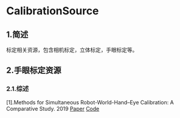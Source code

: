 # CalibrationSource
## 1.简述
标定相关资源，包含相机标定，立体标定，手眼标定等。

## 2.手眼标定资源
### 2.1.综述
[论文地址1]: https://www.mdpi.com/1424-8220/19/12/2837 "综述论文链接1"
[代码地址1]: https://github.com/ihtishamaliktk/RWHE-Calib "代码地址1"
[1].Methods for Simultaneous Robot-World-Hand–Eye Calibration: A Comparative Study. 2019 [Paper][论文地址1]  [Code][代码地址1]
